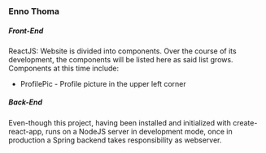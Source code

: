 ### Enno Thoma

##### Front-End
ReactJS: Website is divided into components. Over the course of its development, the components will be listed here as said list grows.
Components at this time include:

- ProfilePic - Profile picture in the upper left corner


##### Back-End
Even-though this project, having been installed and initialized with create-react-app, runs on a NodeJS server in development mode, once in production a Spring backend takes
responsibility as webserver.